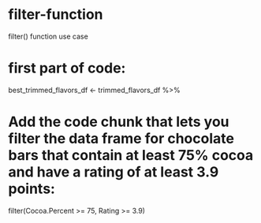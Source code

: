 # filter-function
filter() function use case

# first part of code:
best_trimmed_flavors_df <- trimmed_flavors_df %>% 

# Add the code chunk that lets you filter the data frame for chocolate bars that contain at least 75% cocoa and have a rating of at least 3.9 points:
filter(Cocoa.Percent >= 75, Rating >= 3.9)
